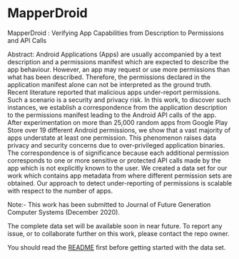 # MapperDroid
MapperDroid : Verifying App Capabilities from Description to Permissions and API Calls

Abstract: 
Android Applications (Apps) are usually accompanied by a text description and a permissions manifest which are expected to describe the app behaviour. However, an app may request or use more permissions than what has been described. Therefore, the permissions declared in the application manifest alone can not be interpreted as the ground truth. Recent literature reported that malicious apps under-report  permissions. Such a scenario is a security and privacy risk. In this work, to discover such instances, we establish a correspondence from the application description to the permissions manifest leading to the Android API calls of the app. After experimentation on more than 25,000 random apps from Google Play Store over 19 different Android permissions, we show that a vast majority of apps understate at least one permission. This phenomenon raises data privacy and security concerns due to over-privileged application binaries. The correspondence is of significance because each additional permission corresponds to one or more sensitive or protected API calls made by the app which is not explicitly known to the user. We created a data set for our work which contains app metadata from where different permission sets are obtained. Our approach to detect under-reporting of permissions is scalable with respect to the number of apps. 

Note:- This work has been submitted to Journal of Future Generation Computer Systems (December 2020). 

The complete data set will be available soon in near future. To report any issue, or to collaborate further on this work, please contact the repo owner. 

You should read the [README](https://github.com/rks101/MapperDroid/blob/master/data/README_data.txt) first before getting started with the data set. 
